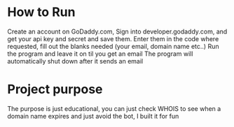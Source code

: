 # How to Run

Create an account on GoDaddy.com, Sign into developer.godaddy.com, and get your api key and secret and save them.
Enter them in the code where requested, 
fill out the blanks needed (your email, domain name etc..)
Run the program and leave it on til you get an email
The program will automatically shut down after it sends an email 


# Project purpose
The purpose is just educational, you can just check WHOIS to see when a domain name expires and just avoid the bot, 
I built it for fun
